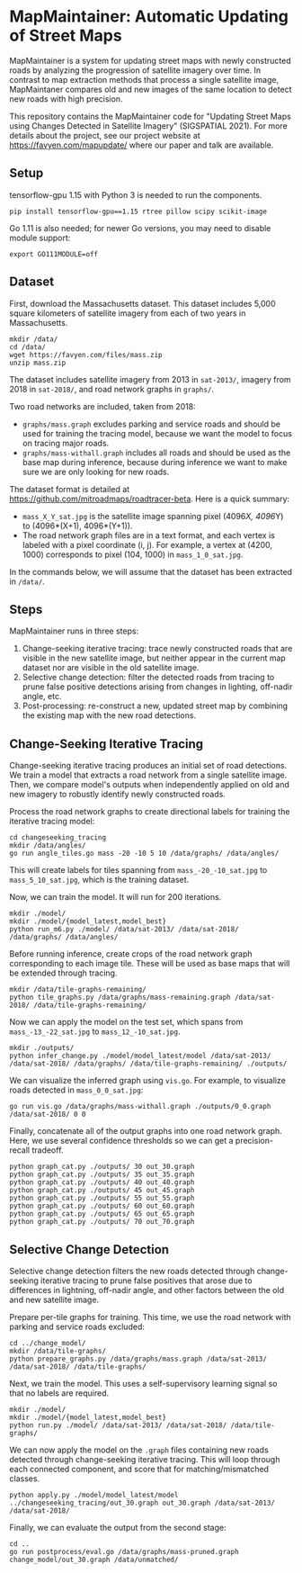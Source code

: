 MapMaintainer: Automatic Updating of Street Maps
================================================

MapMaintainer is a system for updating street maps with newly constructed roads
by analyzing the progression of satellite imagery over time. In contrast to map
extraction methods that process a single satellite image, MapMaintaner compares
old and new images of the same location to detect new roads with high
precision.

This repository contains the MapMaintainer code for "Updating Street Maps using
Changes Detected in Satellite Imagery" (SIGSPATIAL 2021). For more details
about the project, see our project website at https://favyen.com/mapupdate/
where our paper and talk are available.


Setup
-----

tensorflow-gpu 1.15 with Python 3 is needed to run the components.

	pip install tensorflow-gpu==1.15 rtree pillow scipy scikit-image

Go 1.11 is also needed; for newer Go versions, you may need to disable module
support:

	export GO111MODULE=off


Dataset
-------

First, download the Massachusetts dataset. This dataset includes 5,000 square
kilometers of satellite imagery from each of two years in Massachusetts.

	mkdir /data/
	cd /data/
	wget https://favyen.com/files/mass.zip
	unzip mass.zip

The dataset includes satellite imagery from 2013 in `sat-2013/`, imagery from
2018 in `sat-2018/`, and road network graphs in `graphs/`.

Two road networks are included, taken from 2018:
- `graphs/mass.graph` excludes parking and service roads and should be used for
training the tracing model, because we want the model to focus on tracing major
roads.
- `graphs/mass-withall.graph` includes all roads and should be used as the base
map during inference, because during inference we want to make sure we are only
looking for new roads.

The dataset format is detailed at https://github.com/mitroadmaps/roadtracer-beta.
Here is a quick summary:

- `mass_X_Y_sat.jpg` is the satellite image spanning pixel (4096*X, 4096*Y) to
(4096*(X+1), 4096*(Y+1)).
- The road network graph files are in a text format, and each vertex is labeled
with a pixel coordinate (i, j). For example, a vertex at (4200, 1000)
corresponds to pixel (104, 1000) in `mass_1_0_sat.jpg`.

In the commands below, we will assume that the dataset has been extracted in
`/data/`.


Steps
-----

MapMaintainer runs in three steps:

1. Change-seeking iterative tracing: trace newly constructed roads that are
visible in the new satellite image, but neither appear in the current map
dataset nor are visible in the old satellite image.
2. Selective change detection: filter the detected roads from tracing to prune
false positive detections arising from changes in lighting, off-nadir angle,
etc.
3. Post-processing: re-construct a new, updated street map by combining the
existing map with the new road detections.


Change-Seeking Iterative Tracing
--------------------------------

Change-seeking iterative tracing produces an initial set of road detections. We
train a model that extracts a road network from a single satellite image. Then,
we compare model's outputs when independently applied on old and new imagery to
robustly identify newly constructed roads.

Process the road network graphs to create directional labels for training the
iterative tracing model:

	cd changeseeking_tracing
	mkdir /data/angles/
	go run angle_tiles.go mass -20 -10 5 10 /data/graphs/ /data/angles/

This will create labels for tiles spanning from `mass_-20_-10_sat.jpg` to
`mass_5_10_sat.jpg`, which is the training dataset.

Now, we can train the model. It will run for 200 iterations.

	mkdir ./model/
	mkdir ./model/{model_latest,model_best}
	python run_m6.py ./model/ /data/sat-2013/ /data/sat-2018/ /data/graphs/ /data/angles/

Before running inference, create crops of the road network graph corresponding
to each image tile. These will be used as base maps that will be extended
through tracing.

	mkdir /data/tile-graphs-remaining/
	python tile_graphs.py /data/graphs/mass-remaining.graph /data/sat-2018/ /data/tile-graphs-remaining/

Now we can apply the model on the test set, which spans from
`mass_-13_-22_sat.jpg` to `mass_12_-10_sat.jpg`.

	mkdir ./outputs/
	python infer_change.py ./model/model_latest/model /data/sat-2013/ /data/sat-2018/ /data/graphs/ /data/tile-graphs-remaining/ ./outputs/

We can visualize the inferred graph using `vis.go`. For example, to visualize
roads detected in `mass_0_0_sat.jpg`:

	go run vis.go /data/graphs/mass-withall.graph ./outputs/0_0.graph /data/sat-2018/ 0 0

Finally, concatenate all of the output graphs into one road network graph.
Here, we use several confidence thresholds so we can get a precision-recall
tradeoff.

	python graph_cat.py ./outputs/ 30 out_30.graph
	python graph_cat.py ./outputs/ 35 out_35.graph
	python graph_cat.py ./outputs/ 40 out_40.graph
	python graph_cat.py ./outputs/ 45 out_45.graph
	python graph_cat.py ./outputs/ 55 out_55.graph
	python graph_cat.py ./outputs/ 60 out_60.graph
	python graph_cat.py ./outputs/ 65 out_65.graph
	python graph_cat.py ./outputs/ 70 out_70.graph


Selective Change Detection
--------------------------

Selective change detection filters the new roads detected through
change-seeking iterative tracing to prune false positives that arose due to
differences in lightning, off-nadir angle, and other factors between the old
and new satellite image.

Prepare per-tile graphs for training. This time, we use the road network with
parking and service roads excluded:

	cd ../change_model/
	mkdir /data/tile-graphs/
	python prepare_graphs.py /data/graphs/mass.graph /data/sat-2013/ /data/sat-2018/ /data/tile-graphs/

Next, we train the model. This uses a self-supervisory learning signal so that no
labels are required.

	mkdir ./model/
	mkdir ./model/{model_latest,model_best}
	python run.py ./model/ /data/sat-2013/ /data/sat-2018/ /data/tile-graphs/

We can now apply the model on the `.graph` files containing new roads detected
through change-seeking iterative tracing. This will loop through each connected
component, and score that for matching/mismatched classes.

	python apply.py ./model/model_latest/model ../changeseeking_tracing/out_30.graph out_30.graph /data/sat-2013/ /data/sat-2018/

Finally, we can evaluate the output from the second stage:

	cd ..
	go run postprocess/eval.go /data/graphs/mass-pruned.graph change_model/out_30.graph /data/unmatched/

